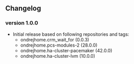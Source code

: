 ## Changelog

### version 1.0.0
- Initial release based on following repositories and tags:
  - ondrejhome.crm_wait_for (0.0.3)
  - ondrejhome.pcs-modules-2 (28.0.0)
  - ondrejhome.ha-cluster-pacemaker (42.0.0)
  - ondrejhome.ha-cluster-lvm (10.0.0)
